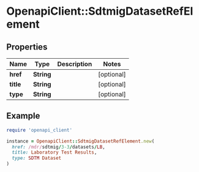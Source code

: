 # OpenapiClient::SdtmigDatasetRefElement

## Properties

| Name | Type | Description | Notes |
| ---- | ---- | ----------- | ----- |
| **href** | **String** |  | [optional] |
| **title** | **String** |  | [optional] |
| **type** | **String** |  | [optional] |

## Example

```ruby
require 'openapi_client'

instance = OpenapiClient::SdtmigDatasetRefElement.new(
  href: /mdr/sdtmig/3-3/datasets/LB,
  title: Laboratory Test Results,
  type: SDTM Dataset
)
```

